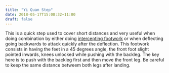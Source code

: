 ```yaml
---
title: "Yi Quan Step"
date: 2018-05-17T15:08:32+11:00
draft: false
---
```


This is a quick step used to cover short distances and very useful when doing combination by either doing [intercepting footwork](../intercepting_foot_work) or when deflecting going backwards to attack quickly after the deflection. This footwork consists in having the feet in a 45 degrees angle, the front foot slight pointed inwards, knees unlocked while pushing with the backleg. The key here is to push with the backleg first and then move the front leg. Be careful to keep the same distance betweem both legs after landing.
